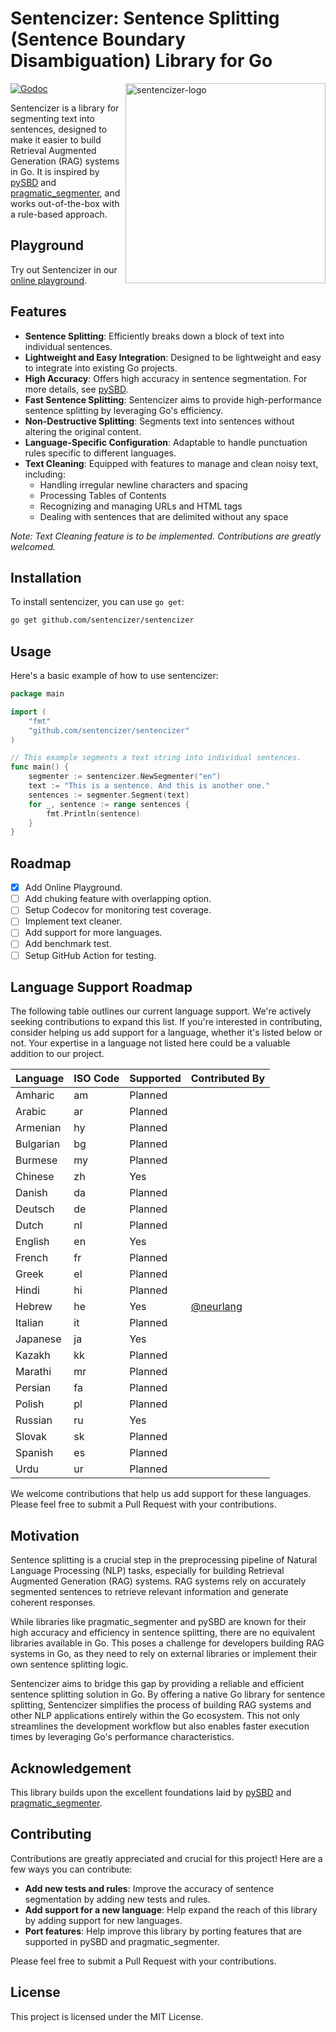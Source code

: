 # **Sentencizer: Sentence Splitting (Sentence Boundary Disambiguation) Library for Go**

<img align="right" width="320" src="/artifacts/sbd-gopher.png" alt="sentencizer-logo" title="dsbd-logo" />

[![Godoc](http://img.shields.io/badge/go-documentation-blue.svg?style=flat-square)](https://godoc.org/github.com/sentencizer/sentencizer)

Sentencizer is a library for segmenting text into sentences, designed to make it easier to build Retrieval Augmented Generation (RAG) systems in Go. It is inspired by [pySBD](https://github.com/nipunsadvilkar/pySBD) and [pragmatic_segmenter](https://github.com/diasks2/pragmatic_segmenter), and works out-of-the-box with a rule-based approach.

## Playground

Try out Sentencizer in our [online playground](https://gosbd.pages.dev).

## Features

- **Sentence Splitting**: Efficiently breaks down a block of text into individual sentences.
- **Lightweight and Easy Integration**: Designed to be lightweight and easy to integrate into existing Go projects.
- **High Accuracy**: Offers high accuracy in sentence segmentation. For more details, see [pySBD](https://github.com/nipunsadvilkar/pySBD).
- **Fast Sentence Splitting**: Sentencizer aims to provide high-performance sentence splitting by leveraging Go's efficiency.
- **Non-Destructive Splitting**: Segments text into sentences without altering the original content.
- **Language-Specific Configuration**: Adaptable to handle punctuation rules specific to different languages.
- **Text Cleaning**: Equipped with features to manage and clean noisy text, including:
  - Handling irregular newline characters and spacing
  - Processing Tables of Contents
  - Recognizing and managing URLs and HTML tags
  - Dealing with sentences that are delimited without any space

_Note: Text Cleaning feature is to be implemented. Contributions are greatly welcomed._

## Installation

To install sentencizer, you can use `go get`:

```sh
go get github.com/sentencizer/sentencizer
```

## Usage

Here's a basic example of how to use sentencizer:

```go
package main

import (
    "fmt"
    "github.com/sentencizer/sentencizer"
)

// This example segments a text string into individual sentences.
func main() {
    segmenter := sentencizer.NewSegmenter("en")
    text := "This is a sentence. And this is another one."
    sentences := segmenter.Segment(text)
    for _, sentence := range sentences {
        fmt.Println(sentence)
    }
}
```

## Roadmap

- [x] Add Online Playground.
- [ ] Add chuking feature with overlapping option.
- [ ] Setup Codecov for monitoring test coverage.
- [ ] Implement text cleaner.
- [ ] Add support for more languages.
- [ ] Add benchmark test.
- [ ] Setup GitHub Action for testing.

## Language Support Roadmap

The following table outlines our current language support. We're actively seeking contributions to expand this list. If you're interested in contributing, consider helping us add support for a language, whether it's listed below or not. Your expertise in a language not listed here could be a valuable addition to our project.

| Language  | ISO Code | Supported | Contributed By |
| --------- | -------- | --------- | ----------- |
| Amharic   | am       | Planned   ||
| Arabic    | ar       | Planned   ||
| Armenian  | hy       | Planned   ||
| Bulgarian | bg       | Planned   ||
| Burmese   | my       | Planned   ||
| Chinese   | zh       | Yes       ||
| Danish    | da       | Planned   ||
| Deutsch   | de       | Planned   ||
| Dutch     | nl       | Planned   ||
| English   | en       | Yes       ||
| French    | fr       | Planned   ||
| Greek     | el       | Planned   ||
| Hindi     | hi       | Planned   ||
| Hebrew    | he       | Yes       | [@neurlang](https://github.com/neurlang) |
| Italian   | it       | Planned   ||
| Japanese  | ja       | Yes       ||
| Kazakh    | kk       | Planned   ||
| Marathi   | mr       | Planned   ||
| Persian   | fa       | Planned   ||
| Polish    | pl       | Planned   ||
| Russian   | ru       | Yes       ||
| Slovak    | sk       | Planned   ||
| Spanish   | es       | Planned   ||
| Urdu      | ur       | Planned   ||

We welcome contributions that help us add support for these languages. Please feel free to submit a Pull Request with your contributions.

## Motivation

Sentence splitting is a crucial step in the preprocessing pipeline of Natural Language Processing (NLP) tasks, especially for building Retrieval Augmented Generation (RAG) systems. RAG systems rely on accurately segmented sentences to retrieve relevant information and generate coherent responses.

While libraries like pragmatic_segmenter and pySBD are known for their high accuracy and efficiency in sentence splitting, there are no equivalent libraries available in Go. This poses a challenge for developers building RAG systems in Go, as they need to rely on external libraries or implement their own sentence splitting logic.

Sentencizer aims to bridge this gap by providing a reliable and efficient sentence splitting solution in Go. By offering a native Go library for sentence splitting, Sentencizer simplifies the process of building RAG systems and other NLP applications entirely within the Go ecosystem. This not only streamlines the development workflow but also enables faster execution times by leveraging Go's performance characteristics.

## Acknowledgement

This library builds upon the excellent foundations laid by [pySBD](https://github.com/nipunsadvilkar/pySBD) and [pragmatic_segmenter](https://github.com/diasks2/pragmatic_segmenter).

## Contributing

Contributions are greatly appreciated and crucial for this project! Here are a few ways you can contribute:

- **Add new tests and rules**: Improve the accuracy of sentence segmentation by adding new tests and rules.
- **Add support for a new language**: Help expand the reach of this library by adding support for new languages.
- **Port features**: Help improve this library by porting features that are supported in pySBD and pragmatic_segmenter.

Please feel free to submit a Pull Request with your contributions.

## License

This project is licensed under the MIT License.
